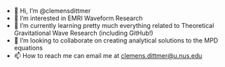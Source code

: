 - 👋 Hi, I’m @clemensdittmer
- 👀 I’m interested in EMRI Waveform Research
- 🌱 I’m currently learning pretty much everything related to Theoretical Gravitational Wave Research (including GitHub!)
- 💞️ I’m looking to collaborate on creating analytical solutions to the MPD equations
- 📫 How to reach me can email me at clemens.dittmer@u.nus.edu

<!---
clemensdittmer/clemensdittmer is a ✨ special ✨ repository because its `README.md` (this file) appears on your GitHub profile.
You can click the Preview link to take a look at your changes.
--->
